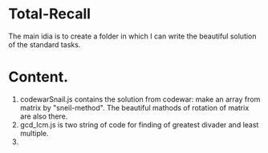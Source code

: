 # Total-Recall
The main idia is to create a folder in which I can write the beautiful solution of the standard tasks.
# Content.
1. codewarSnail.js contains the solution from codewar: make an array from matrix by "sneil-method". The beautiful mathods of rotation of matrix are also    there.
2. gcd_lcm.js is two string of code for finding of greatest divader and least multiple.
3. 